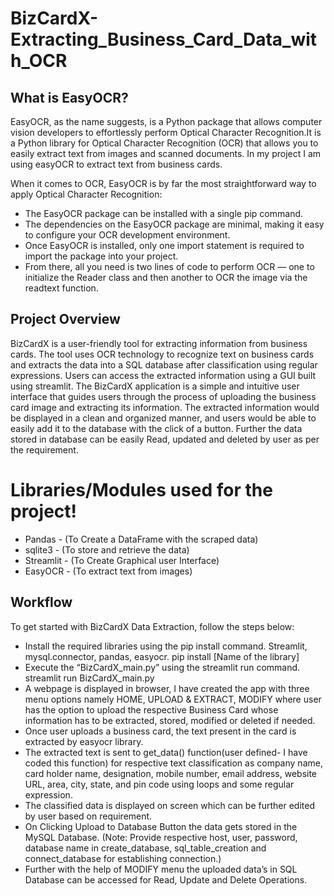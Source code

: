 # BizCardX-Extracting_Business_Card_Data_with_OCR
## What is EasyOCR?
EasyOCR, as the name suggests, is a Python package that allows computer vision developers to effortlessly perform Optical Character Recognition.It is a Python library for Optical Character Recognition (OCR) that allows you to easily extract text from images and scanned documents. In my project I am using easyOCR to extract text from business cards.

When it comes to OCR, EasyOCR is by far the most straightforward way to apply Optical Character Recognition:
- The EasyOCR package can be installed with a single pip command.
- The dependencies on the EasyOCR package are minimal, making it easy to configure your OCR development environment.
- Once EasyOCR is installed, only one import statement is required to import the package into your project.
- From there, all you need is two lines of code to perform OCR — one to initialize the Reader class and then another to OCR the image via the readtext function.
## Project Overview
BizCardX is a user-friendly tool for extracting information from business cards. The tool uses OCR technology to recognize text on business cards and extracts the data into a SQL database after classification using regular expressions. Users can access the extracted information using a GUI built using streamlit. The BizCardX application is a simple and intuitive user interface that guides users through the process of uploading the business card image and extracting its information. The extracted information would be displayed in a clean and organized manner, and users would be able to easily add it to the database with the click of a button. Further the data stored in database can be easily Read, updated and deleted by user as per the requirement.

# Libraries/Modules used for the project!
- Pandas - (To Create a DataFrame with the scraped data)
- sqlite3 - (To store and retrieve the data)
- Streamlit - (To Create Graphical user Interface)
- EasyOCR - (To extract text from images)
  
## Workflow
To get started with BizCardX Data Extraction, follow the steps below:

- Install the required libraries using the pip install command. Streamlit, mysql.connector, pandas, easyocr.
  pip install [Name of the library]
- Execute the “BizCardX_main.py” using the streamlit run command.
  streamlit run BizCardX_main.py
- A webpage is displayed in browser, I have created the app with three menu options namely HOME, UPLOAD & EXTRACT, MODIFY where user has the option to upload the respective Business Card whose information has to be extracted, stored, modified or deleted if needed.
- Once user uploads a business card, the text present in the card is extracted by easyocr library.
- The extracted text is sent to get_data() function(user defined- I have coded this function) for respective text classification as company name, card holder name, designation, mobile number, email address, website URL, area, city, state, and pin code using loops and some regular expression.
- The classified data is displayed on screen which can be further edited by user based on requirement.
- On Clicking Upload to Database Button the data gets stored in the MySQL Database. (Note: Provide respective host, user, password, database name in create_database, sql_table_creation and connect_database for establishing connection.)
- Further with the help of MODIFY menu the uploaded data’s in SQL Database can be accessed for Read, Update and Delete Operations.

